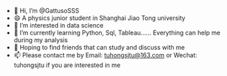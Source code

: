 - 👋 Hi, I’m @GattusoSSS
- :smile: A physics junior student in Shanghai Jiao Tong university
- 👀 I’m interested in data science
- 🌱 I’m currently learning Python, Sql, Tableau...... Everything can help me during my analysis
- 💞️ Hoping to find friends that can study and discuss with me 
- 📫 Please contact me by Email: tuhongsjtu@163.com or Wechat: tuhongsjtu if you are interested in me

<!---
GattusoSSS/GattusoSSS is a ✨ special ✨ repository because its `README.md` (this file) appears on your GitHub profile.
You can click the Preview link to take a look at your changes.
--->
